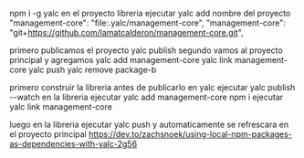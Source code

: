 npm i -g yalc
en el proyecto libreria ejecutar yalc add nombre del proyecto
    "management-core": "file:.yalc/management-core",
    "management-core": "git+https://github.com/lamatcalderon/management-core.git",

primero publicamos el proyecto yalc publish
segundo vamos al proyecto principal y agregamos yalc add management-core
yalc link management-core
yalc push
yalc remove package-b

primero construir la libreria antes de publicarlo en yalc
ejecutar yalc publish --watch en la libreria
ejecutar yalc add management-core
npm i
ejecutar yalc link management-core

luego en la libreria ejecutar yalc push y automaticamente se refrescara en el proyecto principal
https://dev.to/zachsnoek/using-local-npm-packages-as-dependencies-with-yalc-2g56